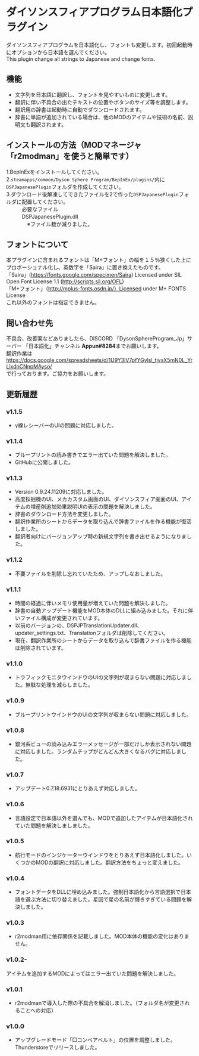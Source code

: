 # ダイソンスフィアプログラム日本語化プラグイン　
ダイソンスフィアプログラムを日本語化し、フォントも変更します。初回起動時にオプションから日本語を選んでください。<br>
This plugin change all strings to Japanese and change fonts.<br>

## 機能
- 文字列を日本語に翻訳し、フォントを見やすいものに変更します。<br>
- 翻訳に伴い不具合の出たテキストの位置やボタンのサイズ等を調整します。<br>
- 翻訳用の辞書は起動時に自動でダウンロードされます。<br>
- 辞書に単語が追加されている場合は、他のMODのアイテムや技術の名前、説明文も翻訳されます。<br>

## インストールの方法（MODマネージャ「r2modman」を使うと簡単です）　
1.BepInExをインストールしてください。<br>
2.`steamapps/common/Dyson Sphere Program/BepInEx/plugins/`内に`DSPJapanesePlugin`フォルダを作成してください。<br>
3.ダウンロード後解凍してできたファイルを2で作った`DSPJapanesePlugin`フォルダに配置してください。<br>
　　　必要なファイル<br>
　　　DSPJapanesePlugin.dll<br>
　　　　※ファイル数が減りました。<br>

## フォントについて
本プラグインに含まれるフォントは「M+フォント」の幅を１５％狭くした上にプロポーショナル化し、英数字を「Saira」に置き換えたものです。<br>
「Saira」(https://fonts.google.com/specimen/Saira) Licensed under SIL Open Font License 1.1 (http://scripts.sil.org/OFL)<br>
「M+フォント」（http://mplus-fonts.osdn.jp/）Licensed under M+ FONTS License<br>
これ以外のフォントは指定できません。<br>

## 問い合わせ先
不具合、改善案などありましたら、DISCORD 「DysonSphereProgram_Jp」サーバー 「日本語化」チャンネル **Appun#8284**までお願いします。<br>
翻訳作業は<br>
https://docs.google.com/spreadsheets/d/1U9Y3iV7pfYGvlsl_tjvxX5mN0L_YrLlxdnCNnpMAyso/<br>
で行っております。ご協力をお願いします。<br>

## 更新履歴
### v1.1.5
- γ線レシーバーのUIの問題に対応しました。
### v1.1.4
- ブループリントの読み書きでエラー出ていた問題を解決しました。
- GitHubに公開しました。
### v1.1.3
- Version 0.9.24.11209に対応しました。
- 高度採掘機のUI、メカカスタム画面のUI、ダイソンスフィア画面のUI、アイテムの増産剤追加効果説明UIの表示の問題を解決しました。
- 辞書のダウンロード方法を変更しました。
- 翻訳作業所のシートからデータを取り込んで辞書ファイルを作る機能が復活しました。
- 翻訳者向けにバージョンアップ時の新規文字列を書き出せるようになりました。
### v1.1.2
- 不要ファイルを削除し忘れていたため、アップしなおしました。
### v1.1.1
- 時間の経過に伴いメモリ使用量が増えていた問題を解決しました。
- 辞書の自動アップデート機能をMOD本体のDLLに組み込みました。それに伴いファイル構成が変更されています。
- 以前のバージョンの、DSPJPTranslationUpdater.dll、updater_settings.txt、Translationフォルダは削除してください。
- 現在、翻訳作業所のシートからデータを取り込んで辞書ファイルを作る機能は削除されています。
### v1.1.0
- トラフィックモニタウインドウのUIの文字列が収まらない問題に対応しました。無駄な処理を減らしました。
### v1.0.9
- ブループリントウインドウのUIの文字列が収まらない問題に対応しました。
### v1.0.8
- 銀河系ビューの読み込みエラーメッセージが一部だけしか表示されない問題に対応しました。ランダムチップがどんどん大きくなるバグに対応しました。
### v1.0.7
- アップデート0.7.18.6931にとりあえず対応しました。<br>
### v1.0.6
- 言語設定で日本語以外を選んでも、MODで追加したアイテムが日本語化されていた問題を解決しましました。
### v1.0.5
- 航行モードのインジケーターウインドウをとりあえず日本語化しました。いくつかのMODの翻訳に対応しました。翻訳方法をちょっと変えました。
### v1.0.4
- フォントデータをDLLに埋め込みました。強制日本語化から言語選択で日本語を選ぶ方法に切り替えました。星図で星の名前が輝きすぎている問題を解決しました。
### v1.0.3
- r2modman用に依存関係を記載しました。MOD本体の機能の変化はありません。
### v1.0.2- 
アイテムを追加するMODによってはエラー出ていた問題を解決しました。
### v1.0.1
- r2modmanで導入した際の不具合を解消しました。（フォルダ名が変更されることへの対応）
### v1.0.0
- アップグレードモード「□コンベアベルト」の位置を調整しました。Thunderstoreでリリースしました。




